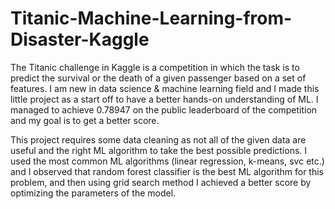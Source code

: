 # Titanic-Machine-Learning-from-Disaster-Kaggle
The Titanic challenge in Kaggle is a competition in which the task is to predict the survival or the death of a given passenger based on a set of features. I am new in data science & machine learning field and I made this little project as a start off to have a better hands-on understanding of ML. I managed to achieve 0.78947 on the public leaderboard of the competition and my goal is to get a better score.

  This project requires some data cleaning as not all of the given data are useful and the right ML algorithm to take the best possible predictions. I used the most common ML algorithms (linear regression, k-means, svc etc.) and  I observed that random forest classifier is the best ML algorithm for this problem, and then using grid search method I achieved a better score by optimizing the parameters of the model.

